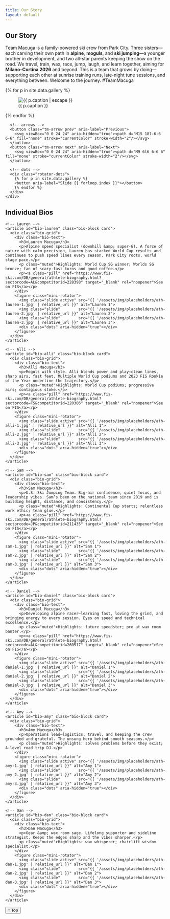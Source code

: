 ```yaml
---
title: Our Story
layout: default
---
```


<section class="container">
  <h1 class="section-title">Our Story</h1>
  <p class="lead">
    Team Macuga is a family-powered ski crew from Park City. Three sisters—each carving their own path in
    <strong>alpine</strong>, <strong>moguls</strong>, and <strong>ski jumping</strong>—a younger brother in development,
    and two all-star parents keeping the show on the road. We travel, train, wax, race, jump, laugh, and learn together,
    aiming for <strong>Milano–Cortina 2026</strong> and beyond. This is a team that grows by doing—supporting each other at
    sunrise training runs, late-night tune sessions, and everything between. Welcome to the journey. #TeamMacuga
  </p>
</section>

<section class="container">
  <div class="hero-rotator">
    <div class="rotator">
      {% for p in site.data.gallery %}
      <figure class="slide">
        <img src="{{ p.img | relative_url }}" alt="{{ p.caption | escape }}" loading="eager">
        <figcaption class="sr-only">{{ p.caption }}</figcaption>
      </figure>
      {% endfor %}

      <!-- arrows -->
      <button class="tm-arrow prev" aria-label="Previous">
        <svg viewBox="0 0 24 24" aria-hidden="true"><path d="M15 18l-6-6 6-6" fill="none" stroke="currentColor" stroke-width="2"/></svg>
      </button>
      <button class="tm-arrow next" aria-label="Next">
        <svg viewBox="0 0 24 24" aria-hidden="true"><path d="M9 6l6 6-6 6" fill="none" stroke="currentColor" stroke-width="2"/></svg>
      </button>

      <!-- dots -->
      <div class="rotator-dots">
        {% for p in site.data.gallery %}
        <button aria-label="Slide {{ forloop.index }}"></button>
        {% endfor %}
      </div>
    </div>
  </div>
</section>

<script>
(function(){
  const r = document.querySelector('.hero-rotator .rotator');
  if (!r) return;
  const slides = [...r.querySelectorAll('.slide')];
  const dots   = [...r.querySelectorAll('.rotator-dots button')];
  const prev   = r.querySelector('.tm-arrow.prev');
  const next   = r.querySelector('.tm-arrow.next');

  let i = 0, t;
  function go(n){
    i = (n + slides.length) % slides.length;
    slides.forEach((s,k)=>s.classList.toggle('active', k===i));
    dots.forEach((d,k)=> d.toggleAttribute('aria-current', k===i));
  }
  const play  = () => (t = setInterval(()=>go(i+1), 4000));
  const pause = () => clearInterval(t);

  dots.forEach((d,k)=> d.addEventListener('click', ()=>{ pause(); go(k); play(); }));
  prev?.addEventListener('click', ()=>{ pause(); go(i-1); play(); });
  next?.addEventListener('click', ()=>{ pause(); go(i+1); play(); });

  r.addEventListener('mouseenter', pause);
  r.addEventListener('mouseleave', play);

  go(0); play();
})();
</script>

<section id="bios">
  <div class="container">
    <h2 class="section-title">Individual Bios</h2>

    <!-- Lauren -->
    <article id="bio-lauren" class="bio-block card">
      <div class="bio-grid">
        <div class="bio-text">
          <h3>Lauren Macuga</h3>
          <p>Alpine speed specialist (downhill &amp; super-G). A force of nature with calm precision, Lauren has stacked World Cup results and continues to push speed lines every season. Park City roots, world stage pace.</p>
          <p class="muted">Highlights: World Cup SG winner; Worlds SG bronze; fan of scary-fast turns and good coffee.</p>
          <p><a class="pill" href="https://www.fis-ski.com/DB/general/athlete-biography.html?sectorcode=AL&competitorid=228398" target="_blank" rel="noopener">See on FIS</a></p>
        </div>
        <figure class="mini-rotator">
          <img class="slide active" src="{{ '/assets/img/placeholders/ath-lauren-1.jpg' | relative_url }}" alt="Lauren 1">
          <img class="slide"        src="{{ '/assets/img/placeholders/ath-lauren-2.jpg' | relative_url }}" alt="Lauren 2">
          <img class="slide"        src="{{ '/assets/img/placeholders/ath-lauren-3.jpg' | relative_url }}" alt="Lauren 3">
          <div class="dots" aria-hidden="true"></div>
        </figure>
      </div>
    </article>

    <!-- Alli -->
    <article id="bio-alli" class="bio-block card">
      <div class="bio-grid">
        <div class="bio-text">
          <h3>Alli Macuga</h3>
          <p>Moguls with style. Alli blends power and play—clean lines, sharp airs, fast feet. Multiple World Cup podiums and 2023 FIS Rookie of the Year underline the trajectory.</p>
          <p class="muted">Highlights: World Cup podiums; progressive airs; contagious stoke.</p>
          <p><a class="pill" href="https://www.fis-ski.com/DB/general/athlete-biography.html?sectorcode=FS&competitorid=220306" target="_blank" rel="noopener">See on FIS</a></p>
        </div>
        <figure class="mini-rotator">
          <img class="slide active" src="{{ '/assets/img/placeholders/ath-alli-1.jpg' | relative_url }}" alt="Alli 1">
          <img class="slide"        src="{{ '/assets/img/placeholders/ath-alli-2.jpg' | relative_url }}" alt="Alli 2">
          <img class="slide"        src="{{ '/assets/img/placeholders/ath-alli-3.jpg' | relative_url }}" alt="Alli 3">
          <div class="dots" aria-hidden="true"></div>
        </figure>
      </div>
    </article>

    <!-- Sam -->
    <article id="bio-sam" class="bio-block card">
      <div class="bio-grid">
        <div class="bio-text">
          <h3>Sam Macuga</h3>
          <p>U.S. Ski Jumping Team. Big-air confidence, quiet focus, and leadership vibes. Sam’s been on the national team since 2019 and is building height, distance, and consistency.</p>
          <p class="muted">Highlights: Continental Cup starts; relentless work ethic; team glue.</p>
          <p><a class="pill" href="https://www.fis-ski.com/DB/general/athlete-biography.html?sectorcode=JP&competitorid=211435" target="_blank" rel="noopener">See on FIS</a></p>
        </div>
        <figure class="mini-rotator">
          <img class="slide active" src="{{ '/assets/img/placeholders/ath-sam-1.jpg' | relative_url }}" alt="Sam 1">
          <img class="slide"        src="{{ '/assets/img/placeholders/ath-sam-2.jpg' | relative_url }}" alt="Sam 2">
          <img class="slide"        src="{{ '/assets/img/placeholders/ath-sam-3.jpg' | relative_url }}" alt="Sam 3">
          <div class="dots" aria-hidden="true"></div>
        </figure>
      </div>
    </article>

    <!-- Daniel -->
    <article id="bio-daniel" class="bio-block card">
      <div class="bio-grid">
        <div class="bio-text">
          <h3>Daniel Macuga</h3>
          <p>Developing alpine racer—learning fast, loving the grind, and bringing energy to every session. Eyes on speed and technical excellence.</p>
          <p class="muted">Highlights: future speedster; pro at wax room banter.</p>
          <p><a class="pill" href="https://www.fis-ski.com/DB/general/athlete-biography.html?sectorcode=AL&competitorid=260517" target="_blank" rel="noopener">See on FIS</a></p>
        </div>
        <figure class="mini-rotator">
          <img class="slide active" src="{{ '/assets/img/placeholders/ath-daniel-1.jpg' | relative_url }}" alt="Daniel 1">
          <img class="slide"        src="{{ '/assets/img/placeholders/ath-daniel-2.jpg' | relative_url }}" alt="Daniel 2">
          <img class="slide"        src="{{ '/assets/img/placeholders/ath-daniel-3.jpg' | relative_url }}" alt="Daniel 3">
          <div class="dots" aria-hidden="true"></div>
        </figure>
      </div>
    </article>

    <!-- Amy -->
    <article id="bio-amy" class="bio-block card">
      <div class="bio-grid">
        <div class="bio-text">
          <h3>Amy Macuga</h3>
          <p>Operations lead—logistics, travel, and keeping the crew grounded and grateful. The unsung hero behind smooth seasons.</p>
          <p class="muted">Highlights: solves problems before they exist; A-level road trip DJ.</p>
        </div>
        <figure class="mini-rotator">
          <img class="slide active" src="{{ '/assets/img/placeholders/ath-amy-1.jpg' | relative_url }}" alt="Amy 1">
          <img class="slide"        src="{{ '/assets/img/placeholders/ath-amy-2.jpg' | relative_url }}" alt="Amy 2">
          <img class="slide"        src="{{ '/assets/img/placeholders/ath-amy-3.jpg' | relative_url }}" alt="Amy 3">
          <div class="dots" aria-hidden="true"></div>
        </figure>
      </div>
    </article>

    <!-- Dan -->
    <article id="bio-dan" class="bio-block card">
      <div class="bio-grid">
        <div class="bio-text">
          <h3>Dan Macuga</h3>
          <p>Gear &amp; wax room sage. Lifelong supporter and sideline strategist. Keeps the edges sharp and the vibes sharper.</p>
          <p class="muted">Highlights: wax whisperer; chairlift wisdom specialist.</p>
        </div>
        <figure class="mini-rotator">
          <img class="slide active" src="{{ '/assets/img/placeholders/ath-dan-1.jpg' | relative_url }}" alt="Dan 1">
          <img class="slide"        src="{{ '/assets/img/placeholders/ath-dan-2.jpg' | relative_url }}" alt="Dan 2">
          <img class="slide"        src="{{ '/assets/img/placeholders/ath-dan-3.jpg' | relative_url }}" alt="Dan 3">
          <div class="dots" aria-hidden="true"></div>
        </figure>
      </div>
    </article>
  </div>
</section>


<script>
/* tiny per-person rotator (re-uses the hero rotator behavior) */
document.querySelectorAll('[class^="rotator-"]').forEach((wrap)=>{
  const slides=[...wrap.querySelectorAll('.slide')], dots=wrap.querySelector('.dots'); let i=0;
  slides.forEach((_,k)=>{const b=document.createElement('button');if(k===0)b.classList.add('active');b.onclick=()=>go(k);dots.appendChild(b);});
  function go(n){ i=n; slides.forEach((s,k)=>s.classList.toggle('active',k===i));
    dots.querySelectorAll('button').forEach((d,k)=>d.classList.toggle('active',k===i)); }
  setInterval(()=>go((i+1)%slides.length), 5000);
});
</script>

<button id="back-to-top" aria-label="Scroll to top">
  ↑ Top
</button>

<script>
document.addEventListener("DOMContentLoaded", function(){
  const btn = document.getElementById("back-to-top");

  window.addEventListener("scroll", () => {
    if (window.scrollY > 300) {
      btn.classList.add("show");
    } else {
      btn.classList.remove("show");
    }
  });

  btn.addEventListener("click", () => {
    window.scrollTo({ top: 0, behavior: 'smooth' });
  });
});
</script>
